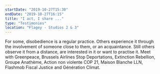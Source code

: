 ```yaml
---
startDate: "2019-10-27T15:30"
endDate: "2019-10-27T16:15"
title: "I act, I share ..."
type: "Testimonies"
location: "Flagey - Studios 2 & 3"
---
```

For some, disobedience is a regular practice. Others experience it through the involvement of someone close to them, or an acquaintance. Still others observe it from a distance, are interested in it or want to practise it. Meet with Greenpeace, Brussels Airlines Stop Deportations, Extinction Rebellion, Groupe Anathème, Action non violente COP 21, Maison Blanche LLN, Flashmob Fiscal Justice and Génération Climat.
